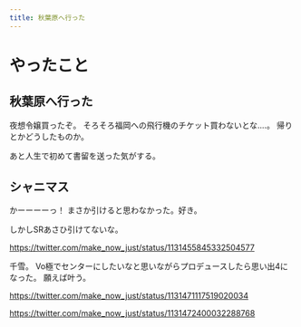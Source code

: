```yaml
---
title: 秋葉原へ行った
---
```


# やったこと

## 秋葉原へ行った

夜想令嬢買ったぞ。
そろそろ福岡への飛行機のチケット買わないとな‥‥。
帰りとかどうしたものか。

あと人生で初めて書留を送った気がする。

## シャニマス

かーーーーっ！
まさか引けると思わなかった。好き。

しかしSRあさひ引けてないな。

https://twitter.com/make_now_just/status/1131455845332504577

千雪。
Vo極でセンターにしたいなと思いながらプロデュースしたら思い出4になった。
願えば叶う。

https://twitter.com/make_now_just/status/1131471117519020034

https://twitter.com/make_now_just/status/1131472400032288768
